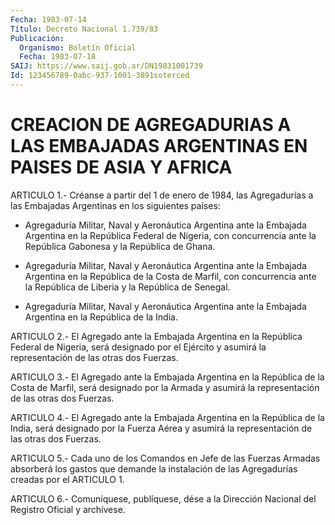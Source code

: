 ```yaml
---
Fecha: 1983-07-14
Título: Decreto Nacional 1.739/83
Publicación:
  Organismo: Boletín Oficial
  Fecha: 1983-07-18
SAIJ: https://www.saij.gob.ar/DN19831001739
Id: 123456789-0abc-937-1001-3891soterced
---
```

# CREACION DE AGREGADURIAS A LAS EMBAJADAS ARGENTINAS EN PAISES DE ASIA Y AFRICA

<a id="1"></a>
ARTICULO  1.-  Créanse  a  partir  del 1 de enero de 1984, las Agregadurías a las Embajadas Argentinas en  los  siguientes países:

-  Agregaduría  Militar,  Naval  y  Aeronáutica Argentina  ante  la Embajada  Argentina  en  la  República  Federal   de  Nigeria,  con concurrencia  ante la República Gabonesa y la República  de  Ghana.

-  Agregaduría Militar,  Naval  y  Aeronáutica  Argentina  ante  la Embajada  Argentina  en  la  República  de  la Costa de Marfil, con concurrencia  ante  la  República  de  Liberia  y la  República  de Senegal.

-  Agregaduría  Militar,  Naval  y  Aeronáutica Argentina  ante  la Embajada Argentina en la República de la India.

<a id="2"></a>
ARTICULO   2.-  El  Agregado  ante  la  Embajada  Argentina  en  la República Federal  de  Nigeria,  será  designado  por el Ejército y asumirá la representación de las otras dos Fuerzas.

<a id="3"></a>
ARTICULO   3.-  El  Agregado  ante  la  Embajada  Argentina  en  la República de  la  Costa  de  Marfil, será designado por la Armada y asumirá la representación de las otras dos Fuerzas.

<a id="4"></a>
ARTICULO   4.-  El  Agregado  ante  la  Embajada  Argentina  en  la República de  la  India,  será  designado  por  la  Fuerza  Aérea y asumirá la representación de las otras dos Fuerzas.

<a id="5"></a>
ARTICULO  5.-  Cada  uno  de  los  Comandos  en Jefe de las Fuerzas Armadas  absorberá  los  gastos que demande la instalación  de  las Agregadurías creadas por el ARTICULO 1.

<a id="6"></a>
ARTICULO  6.- Comuníquese, publíquese, dése a la Dirección Nacional del Registro Oficial y archívese.